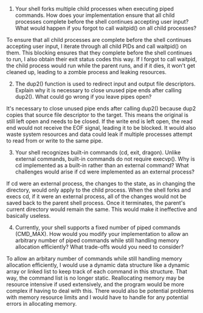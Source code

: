 1. Your shell forks multiple child processes when executing piped commands. How does your implementation ensure that all child processes complete before the shell continues accepting user input? What would happen if you forgot to call waitpid() on all child processes?

To ensure that all child processes are complete before the shell continues accepting user input, I iterate through all child PIDs and call waitpid() on them. This blocking ensures that they complete before the shell continues to run, I also obtain their exit status codes this way. If I forgot to call waitpid, the child process would run while the parent runs, and if it dies, it won't get cleaned up, leading to a zombie process and leaking resources.

2. The dup2() function is used to redirect input and output file descriptors. Explain why it is necessary to close unused pipe ends after calling dup2(). What could go wrong if you leave pipes open?

It's necessary to close unused pipe ends after calling dup2() because dup2 copies that source file descriptor to the target. This means the original is still left open and needs to be closed. If the write end is left open, the read end would not receive the EOF signal, leading it to be blocked. It would also waste system resources and data could leak if multiple processes attempt to read from or write to the same pipe.

3. Your shell recognizes built-in commands (cd, exit, dragon). Unlike external commands, built-in commands do not require execvp(). Why is cd implemented as a built-in rather than an external command? What challenges would arise if cd were implemented as an external process?

If cd were an external process, the changes to the state, as in changing the directory, would only apply to the child process. When the shell forks and execs cd, if it were an external process, all of the changes would not be saved back to the parent shell process. Once it terminates, the parent's current directory would remain the same. This would make it ineffective and basically useless.

4. Currently, your shell supports a fixed number of piped commands (CMD_MAX). How would you modify your implementation to allow an arbitrary number of piped commands while still handling memory allocation efficiently? What trade-offs would you need to consider?

To allow an arbitary number of commands while still handling memory allocation efficiently, I would use a dynamic data structure like a dynamic array or linked list to keep track of each command in this structure. That way, the command list is no longer static. Reallocating memory may be resource intensive if used extensively, and the program would be more complex if having to deal with this. There would also be potential problems with memory resource limits and I would have to handle for any potential errors in allocating memory.